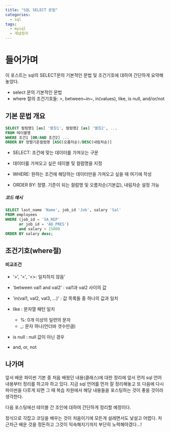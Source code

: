 ```yaml
---
title: "SQL SELECT 문법"
categories:	
  - sql
tags:
  - mysql
  - 개념정리
---
```


# 들어가며

이 포스트는 sql의 SELECT문의 기본적인 문법 및 조건기호에 대하여 간단하게 요약해 놓았다.

- select 문의 기본적인 문법
- where 절의 조건기호들: >, between~in~, in(values), like, is null, and/or/not



## 기본 문법 개요

``` sql
SELECT 컬럼명1 [as] '별칭1', 컬럼명2 [as] '별칭2', ...
FROM 테이블명
WHERE 조건1 [OR/AND 조건2] ...
ORDER BY 정렬기준컬럼명 [ASC(오름차순)/DESC(내림차순)]
```

- SELECT: 조건에 맞는 데이터를 가져오는 구문

- 데이터를 가져오고 싶은 테이블 및 컬럼명을 지정
- WHERE: 원하는 조건에 해당하는 데이터만을 가져오고 싶을 때 여기에 작성
- ORDER BY: 정렬. 기준이 되는 컬럼명 및 오름차순(기본값), 내림차순 설정 가능



##### 코드 예시

```sql
SELECT last_name 'Name', job_id 'Job', salary 'Sal'
FROM employees
WHERE (job_id = 'SA_REP'
      or job_id = 'AD_PRES')
      and salary > 15000
ORDER BY salary desc;
```



## 조건기호(where절)

#### 비교조건

- '>', '<', '<>: 일치하지 않음'

- 'between val1 and val2' : val1과 val2 사이의 값

- 'in(val1, val2, val3, ...)' : 값 목록들 중 하나의 값과 일치

- like : 문자열 패턴 일치

  - %: 0개 이상의 일련의 문자
  - _: 문자 하나(언더바 갯수만큼)

- is null : null 값이 아닌 경우

- and, or, not

  

## 나가며

 앞서 배운 파이썬 기본 중 처음 배웠던 내용(클래스)에 대한 정리에 앞서 먼저 sql 언어 내용부터 정리를 하고자 하고 있다.  지금 sql 언어를 먼저 잘 정리해놓고 또 다음에 다시 파이썬을 다루게 되면 그 때 복습 차원에서 해당 내용들을 포스팅하는 것이 좋을 것이라 생각한다. 



 다음 포스팅에선 테이블 간 조인에 대하여 간단하게 정리할 예정이다.



 정식으로 각잡고 코딩을 배우는 것이 처음이기에 모든게 설레면서도 낯설고 어렵다. 차근차근 배운 것을 정돈하고 그것이 익숙해지기까지 부단히 노력해야겠다...!
